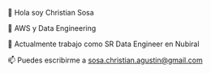 👋 Hola soy Christian Sosa

🌱 AWS y Data Engineering

💞️ Actualmente trabajo como SR Data Engineer en Nubiral

📫 Puedes escribirme a sosa.christian.agustin@gmail.com
